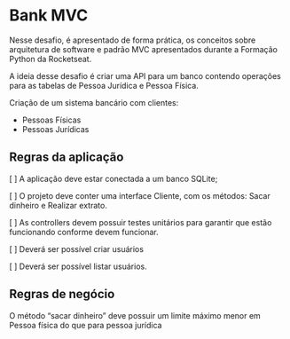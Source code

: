 # Bank MVC

Nesse desafio, é apresentado de forma prática, os conceitos sobre arquitetura de software e padrão MVC apresentados durante a Formação Python da Rocketseat.

A ideia desse desafio é criar uma API para um banco contendo operações para as tabelas de Pessoa Jurídica e Pessoa Física.

Criação de um sistema bancário com clientes:

- Pessoas Físicas
- Pessoas Jurídicas

## Regras da aplicação

[ ] A aplicação deve estar conectada a um banco SQLite;

[ ] O projeto deve conter uma interface Cliente, com os métodos: Sacar dinheiro e Realizar extrato.

[ ] As controllers devem possuir testes unitários para garantir que estão funcionando conforme devem funcionar.

[ ] Deverá ser possível criar usuários

[ ] Deverá ser possível listar usuários.

## Regras de negócio

O método “sacar dinheiro” deve possuir um limite máximo menor em Pessoa física do que para pessoa jurídica
